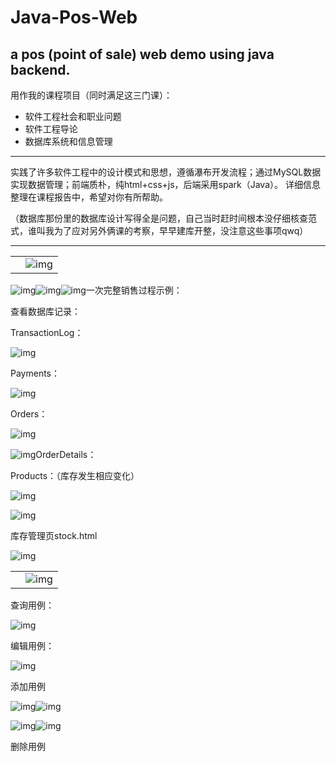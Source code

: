 # Java-Pos-Web
a pos (point of sale) web demo using java backend.
---
用作我的课程项目（同时满足这三门课）：
- 软件工程社会和职业问题
- 软件工程导论
- 数据库系统和信息管理
---
实践了许多软件工程中的设计模式和思想，遵循瀑布开发流程；通过MySQL数据实现数据管理；前端质朴，纯html+css+js，后端采用spark（Java）。
详细信息整理在课程报告中，希望对你有所帮助。

（数据库那份里的数据库设计写得全是问题，自己当时赶时间根本没仔细核查范式，谁叫我为了应对另外俩课的考察，早早建库开整，没注意这些事项qwq）

---

 

|      |                                         |
| ---- | --------------------------------------- |
|      | ![img](README.assets/clip_image002.jpg) |


![img](README.assets/clip_image004.jpg)![img](README.assets/clip_image006.jpg)![img](README.assets/clip_image008.jpg)一次完整销售过程示例：



查看数据库记录：

TransactionLog：

![img](README.assets/clip_image010.jpg)

Payments：

![img](README.assets/clip_image012.jpg)

Orders：

![img](README.assets/clip_image014.jpg)

![img](README.assets/clip_image016.jpg)OrderDetails：

Products：（库存发生相应变化）

![img](README.assets/clip_image018.jpg)

 



 

![img](README.assets/clip_image020.jpg)

库存管理页stock.html

![img](README.assets/clip_image022.jpg)

 

|      |                                         |
| ---- | --------------------------------------- |
|      | ![img](README.assets/clip_image024.jpg) |


查询用例：



![img](README.assets/clip_image026.jpg)

编辑用例：

![img](README.assets/clip_image028.jpg)

 

 

添加用例

![img](README.assets/clip_image030.jpg)![img](README.assets/clip_image032.jpg)

 

![img](README.assets/clip_image034.jpg)![img](README.assets/clip_image036.jpg)

删除用例

 
